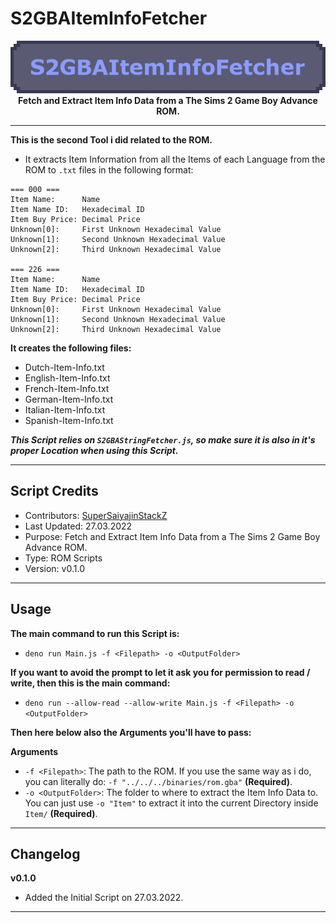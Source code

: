 # S2GBAItemInfoFetcher

<p align="center">
	<img src="https://github.com/SuperSaiyajinStackZ/S2GBATestStuff/blob/main/resources/s2gbaiteminfofetcher.png" alt="Box Image"><br>
	<b>Fetch and Extract Item Info Data from a The Sims 2 Game Boy Advance ROM.</b><br>
</p><hr>

**This is the second Tool i did related to the ROM.**
- It extracts Item Information from all the Items of each Language from the ROM to `.txt` files in the following format:
```
=== 000 ===
Item Name:      Name
Item Name ID:   Hexadecimal ID
Item Buy Price: Decimal Price
Unknown[0]:     First Unknown Hexadecimal Value
Unknown[1]:     Second Unknown Hexadecimal Value
Unknown[2]:     Third Unknown Hexadecimal Value

=== 226 ===
Item Name:      Name
Item Name ID:   Hexadecimal ID
Item Buy Price: Decimal Price
Unknown[0]:     First Unknown Hexadecimal Value
Unknown[1]:     Second Unknown Hexadecimal Value
Unknown[2]:     Third Unknown Hexadecimal Value
```

**It creates the following files:**
- Dutch-Item-Info.txt
- English-Item-Info.txt
- French-Item-Info.txt
- German-Item-Info.txt
- Italian-Item-Info.txt
- Spanish-Item-Info.txt


***This Script relies on `S2GBAStringFetcher.js`, so make sure it is also in it's proper Location when using this Script.***
<hr>

## Script Credits
- Contributors: [SuperSaiyajinStackZ](https://github.com/SuperSaiyajinStackZ)
- Last Updated: 27.03.2022
- Purpose: Fetch and Extract Item Info Data from a The Sims 2 Game Boy Advance ROM.
- Type: ROM Scripts
- Version: v0.1.0
<hr>

## Usage
**The main command to run this Script is:**
- `deno run Main.js -f <Filepath> -o <OutputFolder>`

**If you want to avoid the prompt to let it ask you for permission to read / write, then this is the main command:**
- `deno run --allow-read --allow-write Main.js -f <Filepath> -o <OutputFolder>`

**Then here below also the Arguments you'll have to pass:**

**Arguments**
- `-f <Filepath>`: The path to the ROM. If you use the same way as i do, you can literally do: `-f "../../../binaries/rom.gba"` **(Required)**.
- `-o <OutputFolder>`: The folder to where to extract the Item Info Data to. You can just use `-o "Item"` to extract it into the current Directory inside `Item/` **(Required)**.
<hr>

## Changelog
**v0.1.0**
- Added the Initial Script on 27.03.2022.
<hr>